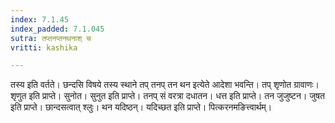 ```yaml
---
index: 7.1.45
index_padded: 7.1.045
sutra: तप्तनप्तनथनाश् च
vritti: kashika

---
```

तस्य इति वर्तते। छन्दसि विषये तस्य स्थाने तप् तनप् तन थन इत्येते आदेशा भवन्ति। तप् शृणोत ग्रावाणः। शृणुत इति प्राप्ते। सुनोत। सुनुत इति प्राप्ते। तनप् सं वरत्रा दधातन। धत्त इति प्राप्ते। तन जुजुष्टन। जुषत इति प्राप्ते। छान्दसत्वात् श्लुः। थन यदिष्ठन्। यदिच्छत इति प्राप्ते। पित्करनमङित्त्वार्थम्।